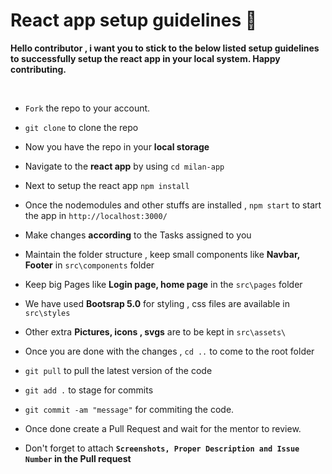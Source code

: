 # React app setup guidelines 🚀

**Hello contributor , i want you to stick to the below listed setup guidelines to successfully setup the react app in your local system. Happy contributing.**

<br/>

- `Fork` the repo to your account.
- `git clone` to clone the repo

- Now you have the repo in your **local storage**
- Navigate to the **react app** by using `cd milan-app`
- Next to setup the react app `npm install`
- Once the nodemodules and other stuffs are installed , `npm start` to start the app in `http://localhost:3000/`
- Make changes **according** to the Tasks assigned to you
- Maintain the folder structure , keep small components like **Navbar, Footer** in `src\components` folder
- Keep big Pages like **Login page, home page** in the `src\pages` folder
- We have used **Bootsrap 5.0** for styling , css files are available in `src\styles`
- Other extra **Pictures, icons , svgs** are to be kept in `src\assets\`
- Once you are done with the changes , `cd ..` to come to the root folder
- `git pull` to pull the latest version of the code
- `git add .` to stage for commits
- `git commit -am "message"` for commiting the code.
- Once done create a Pull Request and wait for the mentor to review.
- Don't forget to attach **`Screenshots, Proper Description and Issue Number` in the Pull request**

<br/>
